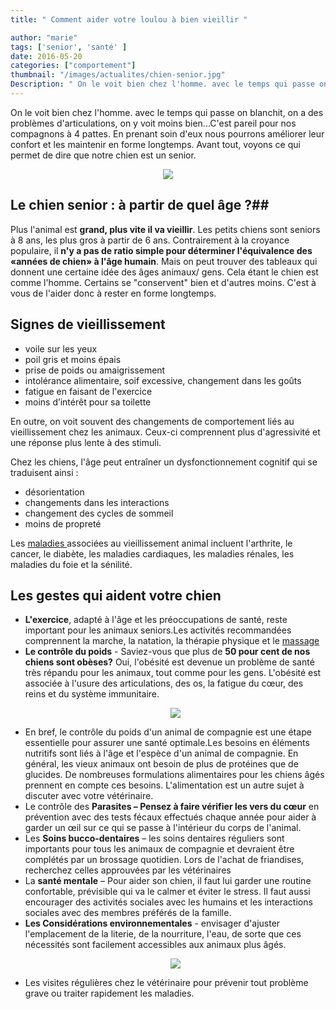```yaml
---
title: " Comment aider votre loulou à bien vieillir "

author: "marie"
tags: ['senior', 'santé' ]
date: 2016-05-20
categories: ["comportement"]
thumbnail: "/images/actualites/chien-senior.jpg"
Description: " On le voit bien chez l'homme. avec le temps qui passe on blanchit, on a des problèmes d'articulations, on y voit moins bien...C'est pareil pour nos compagnons à 4 pattes..  "
---
```

On le voit bien chez l'homme. avec le temps qui passe on blanchit, on a des problèmes d'articulations, on y voit moins bien...C'est pareil pour nos compagnons à 4 pattes.
En prenant soin d'eux nous pourrons améliorer leur confort et les maintenir en forme longtemps. Avant tout, voyons ce qui permet de dire que notre chien est un senior.


<p align="center"><img src="/images/actualites/chien-lunettes.jpg"class="img-responsive"></p>







## Le chien senior : à partir de quel âge ?##

Plus l'animal est <b>grand, plus vite il va vieillir</b>. Les petits chiens sont seniors à 8 ans, les plus gros à partir de 6 ans.
Contrairement à la croyance populaire, il <b>n'y a pas de ratio simple pour déterminer l'équivalence des «années de chien» à l'âge humain</b>. Mais on peut trouver des tableaux qui donnent une certaine idée des âges animaux/ gens. Cela étant le chien est comme l'homme. Certains se "conservent" bien et d'autres moins. C'est à vous de l'aider donc à rester en forme longtemps.

## Signes de vieillissement ##

<ul> <li>voile sur les yeux </li>
<li>poil gris et moins épais</li>
<li>prise de poids ou amaigrissement</li>
<li>intolérance alimentaire, soif excessive, changement dans les goûts </li>
<li>fatigue en faisant de l'exercice </li>
<li>moins d’intérêt pour sa toilette</li> </ul>

En outre, on voit souvent des changements de comportement liés au vieillissement chez les animaux. Ceux-ci comprennent plus d'agressivité et une réponse plus lente à des stimuli.

Chez les chiens, l'âge peut entraîner un dysfonctionnement cognitif qui se traduisent ainsi :
<ul><li>désorientation</li>
<li>changements dans les interactions</li>
<li>changement des cycles de sommeil</li>
<li>moins de propreté</li></ul>

Les <a href="http://www.chien-calme.com/assurance/" > maladies </a> associées au vieillissement animal incluent l'arthrite, le cancer, le diabète, les maladies cardiaques, les maladies rénales, les maladies du foie et la sénilité.

## Les gestes qui aident votre chien ##


<ul><li><b>L'exercice</b>, adapté à l'âge et les préoccupations de santé, reste important pour les animaux seniors.Les activités recommandées comprennent la marche, la natation, la thérapie physique et le <a href="http://www.chien-calme.com/actualites/Bienfaits-sant%C3%A9-massage/" target=_"blank"> massage </a></li>
<li><b>Le contrôle du poids</b> - Saviez-vous que plus de <b>50 pour cent de nos chiens sont obèses?</b> Oui, l'obésité est devenue un problème de santé très répandu pour les animaux, tout comme pour les gens. L'obésité est associée à l'usure des articulations, des os, la fatigue du cœur, des reins et du système immunitaire.</li>
<p align="center"><img src="/images/actualites/senior-dog1.jpg"class="img-responsive"></p>

<li>En bref, le contrôle du poids d'un animal de compagnie est une étape essentielle pour assurer une santé optimale.Les besoins en éléments nutritifs sont liés à l'âge et l'espèce d'un animal de compagnie. En général, les vieux animaux ont besoin de plus de protéines que de glucides. De nombreuses formulations alimentaires pour les chiens âgés prennent en compte ces besoins. L'alimentation est un autre sujet à discuter avec votre vétérinaire.</li>
<li>Le contrôle des <b>Parasites – Pensez à faire vérifier les vers du cœur</b> en prévention avec des tests fécaux effectués chaque année pour aider à garder un œil sur ce qui se passe à l'intérieur du corps de l'animal. </li>
<li>Les <b>Soins bucco-dentaires</b> – les soins dentaires réguliers sont importants pour tous les animaux de compagnie et devraient être complétés par un brossage quotidien. Lors de l'achat de friandises, recherchez celles approuvées par les vétérinaires </li>
<li> La <b>santé mentale</b> – Pour aider son chien, il faut lui garder une routine confortable, prévisible qui va le calmer et éviter le stress. Il faut aussi encourager des activités sociales avec les humains et les interactions sociales avec des membres préférés de la famille.</li>
<li><b>Les Considérations environnementales</b> - envisager d'ajuster l'emplacement de la literie, de la nourriture, l'eau, de sorte que ces nécessités sont facilement accessibles aux animaux plus âgés.

<p align="center"><img src="/images/actualites/ob_db5f22_panier.jpg"class="img-responsive"></p>


<li>Les visites régulières chez le vétérinaire pour prévenir tout problème grave ou traiter rapidement les maladies. </li>







